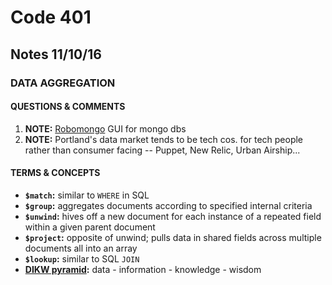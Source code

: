 # Code 401 
## Notes 11/10/16
### DATA AGGREGATION

#### QUESTIONS & COMMENTS
1. **NOTE:** [Robomongo](https://robomongo.org/) GUI for mongo dbs 
1. **NOTE:** Portland's data market tends to be tech cos. for tech people rather than consumer facing -- Puppet, New Relic, Urban Airship... 


#### TERMS & CONCEPTS
  * **`$match`:** similar to `WHERE` in SQL
  * **`$group`:** aggregates documents according to specified internal criteria
  * **`$unwind`:** hives off a new document for each instance of a repeated field within a given parent document
  * **`$project`:** opposite of unwind; pulls data in shared fields across multiple documents all into an array
  * **`$lookup`:** similar to SQL `JOIN`
  * **[DIKW pyramid](https://en.wikipedia.org/wiki/DIKW_pyramid):** data - information - knowledge - wisdom

